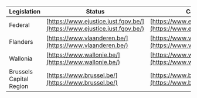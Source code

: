 | Legislation | Status | Case law | Constitution |
|---|---|---|---|
| Federal | [https://www.ejustice.just.fgov.be/](https://www.ejustice.just.fgov.be/) | [https://www.ejustice.just.fgov.be/](https://www.ejustice.just.fgov.be/) | [https://www.juridat.be/](https://www.juridat.be/) | [https://www.ejustice.just.fgov.be/](https://www.ejustice.just.fgov.be/) |
| Flanders | [https://www.vlaanderen.be/](https://www.vlaanderen.be/) | [https://www.vlaanderen.be/](https://www.vlaanderen.be/) | [https://www.juridat.be/](https://www.juridat.be/) | [https://www.vlaanderen.be/](https://www.vlaanderen.be/) |
| Wallonia | [https://www.wallonie.be/](https://www.wallonie.be/) | [https://www.wallonie.be/](https://www.wallonie.be/) | [https://www.juridat.be/](https://www.juridat.be/) | [https://www.wallonie.be/](https://www.wallonie.be/) |
| Brussels Capital Region | [https://www.brussel.be/](https://www.brussel.be/) | [https://www.brussel.be/](https://www.brussel.be/) | [https://www.juridat.be/](https://www.juridat.be/) | [https://www.brussel.be/](https://www.brussel.be/) |